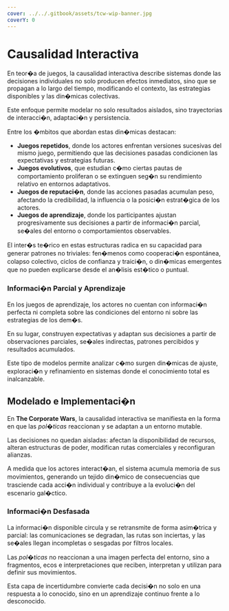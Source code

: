 ```yaml
---
cover: ../../.gitbook/assets/tcw-wip-banner.jpg
coverY: 0
---
```


# Causalidad Interactiva

En teor�a de juegos, la causalidad interactiva describe sistemas donde las decisiones individuales no solo producen efectos inmediatos, sino que se propagan a lo largo del tiempo, modificando el contexto, las estrategias disponibles y las din�micas colectivas.

Este enfoque permite modelar no solo resultados aislados, sino trayectorias de interacci�n, adaptaci�n y persistencia.

Entre los �mbitos que abordan estas din�micas destacan:

* **Juegos repetidos**, donde los actores enfrentan versiones sucesivas del mismo juego, permitiendo que las decisiones pasadas condicionen las expectativas y estrategias futuras.
* **Juegos evolutivos**, que estudian c�mo ciertas pautas de comportamiento proliferan o se extinguen seg�n su rendimiento relativo en entornos adaptativos.
* **Juegos de reputaci�n**, donde las acciones pasadas acumulan peso, afectando la credibilidad, la influencia o la posici�n estrat�gica de los actores.
* **Juegos de aprendizaje**, donde los participantes ajustan progresivamente sus decisiones a partir de informaci�n parcial, se�ales del entorno o comportamientos observables.

El inter�s te�rico en estas estructuras radica en su capacidad para generar patrones no triviales: fen�menos como cooperaci�n espontánea, colapso colectivo, ciclos de confianza y traici�n, o din�micas emergentes que no pueden explicarse desde el an�lisis est�tico o puntual.

### Informaci�n Parcial y Aprendizaje

En los juegos de aprendizaje, los actores no cuentan con informaci�n perfecta ni completa sobre las condiciones del entorno ni sobre las estrategias de los dem�s.

En su lugar, construyen expectativas y adaptan sus decisiones a partir de observaciones parciales, se�ales indirectas, patrones percibidos y resultados acumulados.

Este tipo de modelos permite analizar c�mo surgen din�micas de ajuste, exploraci�n y refinamiento en sistemas donde el conocimiento total es inalcanzable.

## Modelado e Implementaci�n

En **The Corporate Wars**, la causalidad interactiva se manifiesta en la forma en que las _pol�ticas_ reaccionan y se adaptan a un entorno mutable.

Las decisiones no quedan aisladas: afectan la disponibilidad de recursos, alteran estructuras de poder, modifican rutas comerciales y reconfiguran alianzas.

A medida que los actores interact�an, el sistema acumula memoria de sus movimientos, generando un tejido din�mico de consecuencias que trasciende cada acci�n individual y contribuye a la evoluci�n del escenario gal�ctico.

### Informaci�n Desfasada

La informaci�n disponible circula y se retransmite de forma asim�trica y parcial: las comunicaciones se degradan, las rutas son inciertas, y las se�ales llegan incompletas o sesgadas por filtros locales.

Las _pol�ticas_ no reaccionan a una imagen perfecta del entorno, sino a fragmentos, ecos e interpretaciones que reciben, interpretan y utilizan para definir sus movimientos.

Esta capa de incertidumbre convierte cada decisi�n no solo en una respuesta a lo conocido, sino en un aprendizaje continuo frente a lo desconocido.
